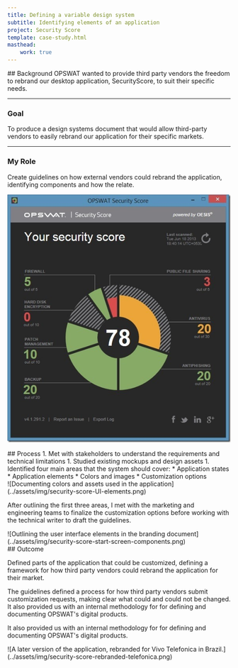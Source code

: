 ```yaml
---
title: Defining a variable design system
subtitle: Identifying elements of an application
project: Security Score
template: case-study.html
masthead:
    work: true
---
```


<section class="grid indenter:3/5 flip-top:kid border-top:3px border-accent:cyan">
## Background 
OPSWAT wanted to provide third party vendors the freedom to rebrand our desktop application, SecurityScore, to suit their specific needs.

---

### Goal 
To produce a design systems document that would allow third-party vendors to easily rebrand our application for their specific markets.

---

### My Role 
Create guidelines on how external vendors could rebrand the application, identifying components and how the relate.

![Security Score application](../assets/img/security-score-security-check.jpg)

</section>


<section class="grid indenter:3/5 split-lists flip-top:kid border-top:3px border-accent:magenta">
## Process 
1. Met with stakeholders to understand the requirements and technical limitations
1. Studied existing mockups and design assets
1. Identified four main areas that the system should cover:
    * Application states
    * Application elements
    * Colors and images
    * Customization options

<div class="border:img margin-bottom:size3">
![Documenting colors and assets used in the application](../assets/img/security-score-UI-elements.png)
</div>

After outlining the first three areas, I met with the marketing and engineering teams to finalize the customization options before working with the  technical writer to draft the guidelines.

<div class="border:img margin-top:size2">
![Outlining the user interface elements in the branding document](../assets/img/security-score-start-screen-components.png)
</div>


</section>

<section class="grid indenter:3/5 flip-top:kid border-top:3px border-accent:yellow">
## Outcome

Defined parts of the application that could be customized, defining a framework for how third party vendors could rebrand the application for their market.

The guidelines defined a process for how third party vendors submit customization requests, making clear what could and could not be changed.  It also provided us with an internal methodology for for defining and documenting OPSWAT's digital products.

It also provided us with an internal methodology for for defining and documenting OPSWAT's digital products.

<div class="pano bkg:grey shadow:img">
![A later version of the application, rebranded for Vivo Telefonica in Brazil.](../assets/img/security-score-rebranded-telefonica.png)
</div>

</section>

